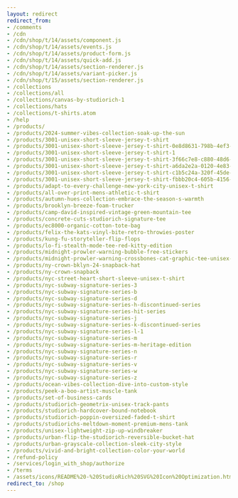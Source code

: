 ```yaml
---
layout: redirect
redirect_from:
- /comments
- /cdn
- /cdn/shop/t/14/assets/component.js
- /cdn/shop/t/14/assets/events.js
- /cdn/shop/t/14/assets/product-form.js
- /cdn/shop/t/14/assets/quick-add.js
- /cdn/shop/t/14/assets/section-renderer.js
- /cdn/shop/t/14/assets/variant-picker.js
- /cdn/shop/t/15/assets/section-renderer.js
- /collections
- /collections/all
- /collections/canvas-by-studiorich-1
- /collections/hats
- /collections/t-shirts.atom
- /help
- /products/
- /products/2024-summer-vibes-collection-soak-up-the-sun
- /products/3001-unisex-short-sleeve-jersey-t-shirt
- /products/3001-unisex-short-sleeve-jersey-t-shirt-0e8d8631-798b-4ef3-85fe-ede5f31f7f33
- /products/3001-unisex-short-sleeve-jersey-t-shirt-1
- /products/3001-unisex-short-sleeve-jersey-t-shirt-3f66c7e8-c880-48d6-ac43-443b70dff588
- /products/3001-unisex-short-sleeve-jersey-t-shirt-a6da2e2a-0120-4e83-b3af-500def153470
- /products/3001-unisex-short-sleeve-jersey-t-shirt-c1b5c24a-320f-45de-a1aa-a5f18766ac62
- /products/3001-unisex-short-sleeve-jersey-t-shirt-fbbb20c4-605b-4156-abd3-9403b6754c10
- /products/adapt-to-every-challenge-new-york-city-unisex-t-shirt
- /products/all-over-print-mens-athletic-t-shirt
- /products/autumn-hues-collection-embrace-the-season-s-warmth
- /products/brooklyn-breeze-foam-trucker
- /products/camp-david-inspired-vintage-green-mountain-tee
- /products/concrete-cuts-studiorich-signature-tee
- /products/ec8000-organic-cotton-tote-bag
- /products/felix-the-kats-vinyl-bite-retro-throwies-poster
- /products/kung-fu-storyteller-flip-flops
- /products/lo-fi-stealth-mode-tee-red-kitty-edition
- /products/midnight-prowler-warning-bubble-free-stickers
- /products/midnight-prowler-warning-crossbones-cat-graphic-tee-unisex-tee
- /products/ny-crown-bklyn-24-snapback-hat
- /products/ny-crown-snapback
- /products/nyc-street-heart-short-sleeve-unisex-t-shirt
- /products/nyc-subway-signature-series-3
- /products/nyc-subway-signature-series-b
- /products/nyc-subway-signature-series-d
- /products/nyc-subway-signature-series-h-discontinued-series
- /products/nyc-subway-signature-series-hit-series
- /products/nyc-subway-signature-series-j
- /products/nyc-subway-signature-series-k-discontinued-series
- /products/nyc-subway-signature-series-l-1
- /products/nyc-subway-signature-series-m
- /products/nyc-subway-signature-series-m-heritage-edition
- /products/nyc-subway-signature-series-n
- /products/nyc-subway-signature-series-r
- /products/nyc-subway-signature-series-v
- /products/nyc-subway-signature-series-w
- /products/nyc-subway-signature-series-z
- /products/ocean-vibes-collection-dive-into-custom-style
- /products/peek-a-boo-artist-muscle-tank
- /products/set-of-business-cards
- /products/studiorich-geometrix-unisex-track-pants
- /products/studiorich-hardcover-bound-notebook
- /products/studiorich-poppin-oversized-faded-t-shirt
- /products/studiorichs-meltdown-moment-premium-mens-tank
- /products/unisex-lightweight-zip-up-windbreaker
- /products/urban-flip-the-studiorich-reversible-bucket-hat
- /products/urban-grayscale-collection-sleek-city-style
- /products/vivid-and-bright-collection-color-your-world
- /refund-policy
- /services/login_with_shop/authorize
- /terms
- /assets/icons/README%20-%20StudioRich%20SVG%20Icon%20Optimization.html
redirect_to: /shop
---
```

